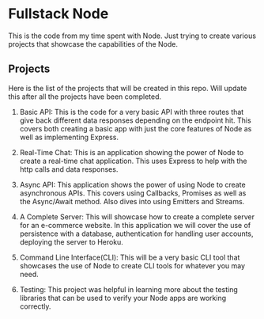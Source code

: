 # Fullstack Node
This is the code from my time spent with Node. Just trying to create various projects
that showcase the capabilities of the Node.

## Projects
Here is the list of the projects that will be created in this repo. Will update this
after all the projects have been completed. 

1. Basic API: This is the code for a very basic API with three routes that give back
different data responses depending on the endpoint hit. This covers both creating a
basic app with just the core features of Node as well as implementing Express.

2. Real-Time Chat: This is an application showing the power of Node to create a 
real-time chat application. This uses Express to help with the http calls and 
data responses.

3. Async API: This application shows the power of using Node to create asynchronous
APIs. This covers using Callbacks, Promises as well as the Async/Await method. 
Also dives into using Emitters and Streams.

4. A Complete Server: This will showcase how to create a complete server for an
e-commerce website. In this application we will cover the use of persistence with a
database, authentication for handling user accounts, deploying the server to Heroku.

5. Command Line Interface(CLI): This will be a very basic CLI tool that showcases the
use of Node to create CLI tools for whatever you may need.

6. Testing: This project was helpful in learning more about the testing libraries 
that can be used to verify your Node apps are working correctly.